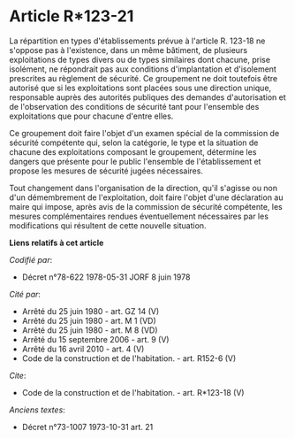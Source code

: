 # Article R*123-21

La répartition en types d'établissements prévue à l'article R. 123-18 ne s'oppose pas à l'existence, dans un même bâtiment,
de plusieurs exploitations de types divers ou de types similaires dont chacune, prise isolément, ne répondrait pas aux
conditions d'implantation et d'isolement prescrites au règlement de sécurité. Ce groupement ne doit toutefois être autorisé
que si les exploitations sont placées sous une direction unique, responsable auprès des autorités publiques des demandes
d'autorisation et de l'observation des conditions de sécurité tant pour l'ensemble des exploitations que pour chacune d'entre
elles. 

Ce groupement doit faire l'objet d'un examen spécial de la commission de sécurité compétente qui, selon la catégorie, le type
et la situation de chacune des exploitations composant le groupement, détermine les dangers que présente pour le public
l'ensemble de l'établissement et propose les mesures de sécurité jugées nécessaires. 

Tout changement dans l'organisation de la direction, qu'il s'agisse ou non d'un démembrement de l'exploitation, doit faire
l'objet d'une déclaration au maire qui impose, après avis de la commission de sécurité compétente, les mesures
complémentaires rendues éventuellement nécessaires par les modifications qui résultent de cette nouvelle situation.

**Liens relatifs à cet article**

_Codifié par_:

  - Décret n°78-622 1978-05-31 JORF 8 juin 1978

_Cité par_:

  - Arrêté du 25 juin 1980 - art. GZ 14 (V)
  - Arrêté du 25 juin 1980 - art. M 1 (VD)
  - Arrêté du 25 juin 1980 - art. M 8 (VD)
  - Arrêté du 15 septembre 2006 - art. 9 (V)
  - Arrêté du 16 avril 2010 - art. 4 (V)
  - Code de la construction et de l'habitation. - art. R152-6 (V)

_Cite_:

  - Code de la construction et de l'habitation. - art. R*123-18 (V)

_Anciens textes_:

  - Décret n°73-1007 1973-10-31 art. 21
